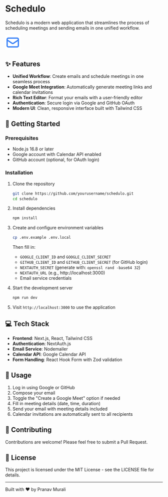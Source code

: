 # Schedulo

Schedulo is a modern web application that streamlines the process of scheduling meetings and sending emails in one unified workflow.

![Schedulo Logo](public/schedulo-icon.svg)

## ✨ Features

- **Unified Workflow**: Create emails and schedule meetings in one seamless process
- **Google Meet Integration**: Automatically generate meeting links and calendar invitations
- **Rich Text Editor**: Format your emails with a user-friendly editor
- **Authentication**: Secure login via Google and GitHub OAuth
- **Modern UI**: Clean, responsive interface built with Tailwind CSS

## 🚀 Getting Started

### Prerequisites

- Node.js 16.8 or later
- Google account with Calendar API enabled
- GitHub account (optional, for OAuth login)

### Installation

1. Clone the repository
   ```bash
   git clone https://github.com/yourusername/schedulo.git
   cd schedulo
   ```

2. Install dependencies
   ```bash
   npm install
   ```

3. Create and configure environment variables
   ```bash
   cp .env.example .env.local
   ```
   
   Then fill in:
   - `GOOGLE_CLIENT_ID` and `GOOGLE_CLIENT_SECRET`
   - `GITHUB_CLIENT_ID` and `GITHUB_CLIENT_SECRET` (for GitHub login)
   - `NEXTAUTH_SECRET` (generate with: `openssl rand -base64 32`)
   - `NEXTAUTH_URL` (e.g., http://localhost:3000)
   - Email service credentials

4. Start the development server
   ```bash
   npm run dev
   ```

5. Visit `http://localhost:3000` to use the application

## 💻 Tech Stack

- **Frontend**: Next.js, React, Tailwind CSS
- **Authentication**: NextAuth.js
- **Email Service**: Nodemailer
- **Calendar API**: Google Calendar API
- **Form Handling**: React Hook Form with Zod validation

## 📝 Usage

1. Log in using Google or GitHub
2. Compose your email 
3. Toggle the "Create a Google Meet" option if needed
4. Fill in meeting details (date, time, duration)
5. Send your email with meeting details included
6. Calendar invitations are automatically sent to all recipients

## 🤝 Contributing

Contributions are welcome! Please feel free to submit a Pull Request.

## 📄 License

This project is licensed under the MIT License - see the LICENSE file for details.

---

Built with ❤️ by Pranav Murali
